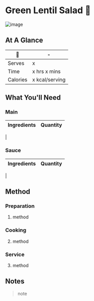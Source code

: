 # Green Lentil Salad 🥗

![image](https://drive.google.com/uc?export=view&id=1DWr63WkZWsIw7sjJro2M3pt8v3We3dtt)

## At A Glance

🥗 | -
-- | --
Serves | x
Time | x hrs x mins
Calories | x kcal/serving

## What You'll Need

### **Main**

Ingredients | Quantity
-- | --
|

### **Sauce**

Ingredients | Quantity
-- | --
|

## Method

### **Preparation**

1. method

### **Cooking**

2. method

### **Service**

3. method

## Notes

> note